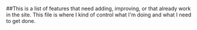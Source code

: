 ##This is a list of features that need adding, improving, or that already work in the site. This file is where I kind of control what I'm doing and what I need to get done. 
